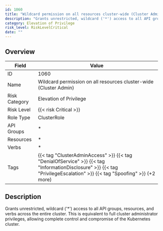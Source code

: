 ```yaml
---
id: 1060
title: "Wildcard permission on all resources cluster-wide (Cluster Admin)"
description: "Grants unrestricted, wildcard ('*') access to all API groups, resources, and verbs across the entire cluster. This is equivalent to full cluster administrator privileges, allowing complete control and compromise of the Kubernetes cluster."
category: Elevation of Privilege
risk_level: RiskLevelCritical
date: ""
---
```


## Overview

| Field         | Value                                                                                                                                                                 |
| ------------- | --------------------------------------------------------------------------------------------------------------------------------------------------------------------- |
| ID            | 1060                                                                                                                                                                  |
| Name          | Wildcard permission on all resources cluster-wide (Cluster Admin)                                                                                                     |
| Risk Category | Elevation of Privilege                                                                                                                                                |
| Risk Level    | {{< risk Critical >}}                                                                                                                                                 |
| Role Type     | ClusterRole                                                                                                                                                           |
| API Groups    | \*                                                                                                                                                                    |
| Resources     | \*                                                                                                                                                                    |
| Verbs         | \*                                                                                                                                                                    |
| Tags          | {{< tag "ClusterAdminAccess" >}} {{< tag "DenialOfService" >}} {{< tag "InformationDisclosure" >}} {{< tag "PrivilegeEscalation" >}} {{< tag "Spoofing" >}} (+2 more) |

## Description

Grants unrestricted, wildcard ('\*') access to all API groups, resources, and verbs across the entire cluster. This is equivalent to full cluster administrator privileges, allowing complete control and compromise of the Kubernetes cluster.
